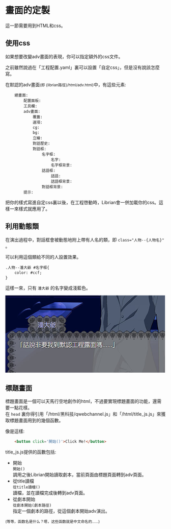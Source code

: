 # 畫面的定製

這一節需要用到HTML和css。

## 使用css

如果想要改變adv畫面的表現，你可以指定額外的css文件。

之前雖然說過在「工程配置.yaml」裏可以設置「自定css」，但是沒有說該怎麼寫。   

在默認的adv畫面<small>(即 {librian路徑}/html/adv.html)</small>中，有這些元素:
```
    總畫面:
        配置面板:
        工具欄:
        adv畫面:
            覆蓋:
            選項:
            cg:
            bg:
            立繪:
            對話歷史:
            對話框:
                名字框:
                    名字:
                    名字框背景:
                話語框:
                    話語:
                    話語框背景:
                對話框背景:
        提示:
```

把你的樣式寫進自定css裏以後，在工程啓動時，Librian會一併加載你的css。這樣一來樣式就應用了。   

## 利用動態類

在演出過程中，對話框會被動態地附上帶有人名的類，即 `class="人物--{人物名}"` 。

可以利用這個類給不同的人設置效果。

```
.人物--潘大爺 #名字框{ 
    color: #ccf;
}
```

這樣一來，只有 `潘大爺` 的名字變成淺藍色。

![](./bl.jpg)

## 標題畫面

標題畫面是一個可以天馬行空地創作的html，不過要實現標題畫面的功能，還需要一點花樣。    
在 `head` 裏你得引用「/html/黑科技/qwebchannel.js」和「/html/title_js.js」來獲取標題畫面用到的幾個函數。   

像是這樣:
```html
    <button click='開始()'>Click Me!</button>
```
title_js.js提供的函數包括: 
    
+ 開始     
  `開始()`   
  調用之後Librian開始讀取劇本，當前頁面由標題頁面轉到adv頁面。
+ 從title讀檔    
  `從title讀檔()`    
  讀檔，並在讀檔完成後轉到adv頁面。
+ 從劇本開始   
  `從劇本開始(劇本路徑)`   
  指定一個劇本的路徑，從這個劇本開始adv演出。

<small>(等等，函数名是什么？嗯，这些函数就是中文命名的……)</small>